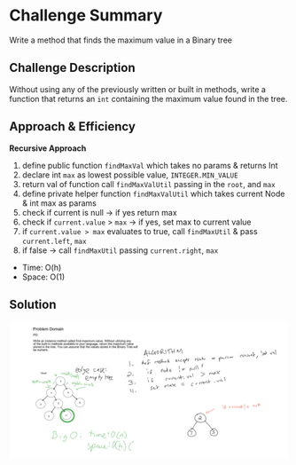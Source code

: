 # Challenge Summary
Write a method that finds the maximum value in a Binary tree

## Challenge Description
Without using any of the previously written or built in methods, write a function that
returns an `int` containing the maximum value found in the tree.

## Approach & Efficiency
**Recursive Approach**
1. define public function `findMaxVal` which takes no params & returns Int
2. declare int `max` as lowest possible value, `INTEGER.MIN_VALUE`
3. return val of function call `findMaxValUtil` passing in the `root`, and `max`
4. define private helper function `findMaxValUtil` which takes current Node & int max as params
5. check if current is null -> if yes return max
6. check if `current.value` > `max` -> if yes, set max to current value
7. if `current.value > max` evaluates to true, call `findMaxUtil` & pass `current.left`, `max`
8. if false -> call `findMaxUtil` passing `current.right`, `max`

- Time: O(h)
- Space: O(1)

## Solution
![whiteboard](../../../../../../DataStructures/src/main/resources/Challenge16.png)